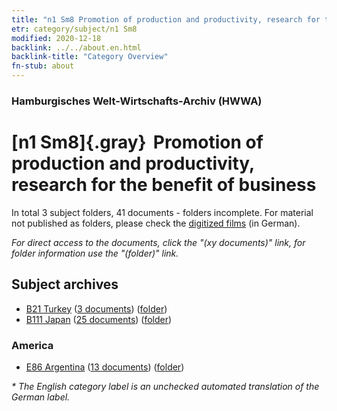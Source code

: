 ```yaml
---
title: "n1 Sm8 Promotion of production and productivity, research for the benefit of business"
etr: category/subject/n1 Sm8
modified: 2020-12-18
backlink: ../../about.en.html
backlink-title: "Category Overview"
fn-stub: about
---
```


### Hamburgisches Welt-Wirtschafts-Archiv (HWWA)
# [n1 Sm8]{.gray}&#8201; Promotion of production and productivity, research for the benefit of business&#160; 





In total 3 subject folders, 41 documents - folders incomplete.
For material not published as folders, please check the [digitized films](/film/h1_sh) (in German).

_For direct access to the documents, click the "(xy documents)" link, for folder information use the "(folder)" link._

## Subject archives


- [B21 Turkey](../../../geo/about.en.html#B21) (<a href="https://dfg-viewer.de/show/?tx_dlf[id]=https://pm20.zbw.eu/mets/sh/1411xx/141111/1449xx/144939/public.mets.en.xml" target="_blank">3 documents</a>) ([folder](http://purl.org/pressemappe20/folder/sh/141111,144939))
- [B111 Japan](../../../geo/about.en.html#B111) (<a href="https://dfg-viewer.de/show/?tx_dlf[id]=https://pm20.zbw.eu/mets/sh/1412xx/141272/1449xx/144939/public.mets.en.xml" target="_blank">25 documents</a>) ([folder](http://purl.org/pressemappe20/folder/sh/141272,144939))

### America

- [E86 Argentina](../../../geo/about.en.html#E86) (<a href="https://dfg-viewer.de/show/?tx_dlf[id]=https://pm20.zbw.eu/mets/sh/1416xx/141692/1449xx/144939/public.mets.en.xml" target="_blank">13 documents</a>) ([folder](http://purl.org/pressemappe20/folder/sh/141692,144939))


_* The English category label is an unchecked automated translation of the German label._

